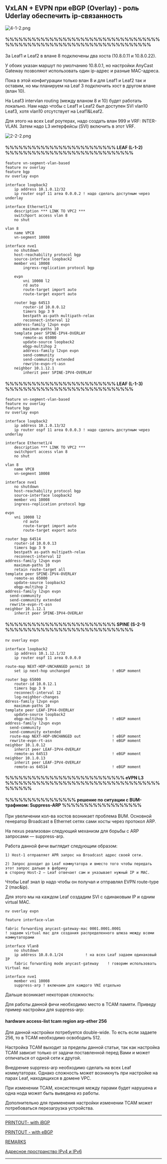 ## VxLAN + EVPN при eBGP (Overlay) - роль Uderlay обеспечить ip-связанность

![4-1-2.png](4-1-2.png)
#### %%%%%%%%%%%%%%%%%%%%%%%%%%%%%%%%%%%%%%%%%%%%%%%%%%%%%%%%%%%%%%%%%%%%

За Leaf1 и Leaf2 в влане 8 подключены два хоста (10.8.0.11 и 10.8.0.22).

У обоих указан маршут по умолчанию 10.8.0.1, но настройки AnyCast Gateway позволяют использовать один ip-адрес и разные MAC-адреса.

Пока в этой конфигурации только влан 8 и для Leaf1 и Leaf2 так и оставим, но мы планируем на Leaf 3 подключить хост в другом влане (влан 10).

На Leaf3 intervlan routing (между вланом 8 и 10) будет работать локально. Нам надо чтобы с Leaf1 и Leaf2 был доступен SVI vlan10 Leaf3, хотя vlan10 отсутствует на Leaf1&Leaf2.

Для этого на всех Leaf роутерах, надо создать влан 999 и VRF: INTER-VLAN. Затем надо L3 интерфейсы (SVI) включить в этот VRF.

![2-2-2.png](2-2-2.png)
#### %%%%%%%%%%%%%%%%%%%%%%%%% LEAF (L-1-2) %%%%%%%%%%%%%%%%%%%%%%%%%%%%%
	feature vn-segment-vlan-based
	feature nv overlay
	feature bgp
	nv overlay evpn
	
	interface loopback2
		ip address 10.1.0.12/32  
		ip router ospf 11 area 0.0.0.2 ! надо сделать доступным через underlay

	interface Ethernet1/4
		description *** LINK TO VPC2 ***
		switchport access vlan 8
		no shut

	vlan 8
		name VPC8
		vn-segment 10008
	
	interface nve1
		no shutdown
		host-reachability protocol bgp
		source-interface loopback2
		member vni 10008
			ingress-replication protocol bgp 

		evpn
			vni 10008 l2
			rd auto
			route-target import auto
			route-target export auto

		router bgp 64513
			router-id 10.0.0.12
			timers bgp 3 9
			bestpath as-path multipath-relax
			reconnect-interval 12
		address-family l2vpn evpn
			maximum-paths 10
		template peer SPINE-IPV4-OVERLAY
			remote-as 65000
			update-source loopback2
			ebgp-multihop 2
			address-family l2vpn evpn
			send-community
			send-community extended
			rewrite-evpn-rt-asn
		neighbor 10.1.12.1
			inherit peer SPINE-IPV4-OVERLAY
			
#### %%%%%%%%%%%%%%%%%%%%%%%%% LEAF (L-1-3) %%%%%%%%%%%%%%%%%%%%%%%%%%%%%
	feature vn-segment-vlan-based
	feature nv overlay
	feature bgp
	nv overlay evpn

	interface loopback2
		ip address 10.1.0.13/32  
		ip router ospf 11 area 0.0.0.3 ! надо сделать доступным через underlay

	interface Ethernet1/4
		description *** LINK TO VPC2 ***
		switchport access vlan 8
		no shut

	vlan 8
		name VPC8
		vn-segment 10008

	interface nve1
		no shutdown
		host-reachability protocol bgp
		source-interface loopback2
		member vni 10008
		ingress-replication protocol bgp 

	evpn
		vni 10008 l2
			rd auto
			route-target import auto
			route-target export auto

	router bgp 64514
		router-id 10.0.0.13
		timers bgp 3 9
		bestpath as-path multipath-relax
		reconnect-interval 12
	address-family l2vpn evpn
		maximum-paths 10
		retain route-target all
	template peer SPINE-IPV4-OVERLAY
		remote-as 65000
		update-source loopback2
		ebgp-multihop 2
    address-family l2vpn evpn
      send-community
      send-community extended
      rewrite-evpn-rt-asn
	neighbor 10.1.12.1
		inherit peer SPINE-IPV4-OVERLAY

#### %%%%%%%%%%%%%%%%%%%%%%%%% SPINE (S-2-1) %%%%%%%%%%%%%%%%%%%%%%%%%%%%%
	nv overlay evpn

	interface loopback2
		ip address 10.1.12.1/32
		ip router ospf 11 area 0.0.0.0
	
	route-map NEXT-HOP-UNCHANGED permit 10
		set ip next-hop unchanged                   ! eBGP moment
  
	router bgp 65000
		router-id 10.0.12.1
		timers bgp 3 9
		reconnect-interval 12
		log-neighbor-changes
	ddress-family l2vpn evpn
		maximum-paths 10
	template peer LEAF-IPV4-OVERLAY
		update-source loopback2
		ebgp-multihop 5                             ! eBGP moment
    address-family l2vpn evpn
      send-community
      send-community extended
      route-map NEXT-HOP-UNCHANGED out  			! eBGP moment
	  rewrite-evpn-rt-asn 							! eBGP moment
	neighbor 10.1.0.12
		inherit peer LEAF-IPV4-OVERLAY
		remote-as 64513  							! eBGP moment
	neighbor 10.1.0.13
		inherit peer LEAF-IPV4-OVERLAY
		remote-as 64514  							! eBGP moment

#### %%%%%%%%%%%%%%%%%%%%%%%%%%% eVPN L3 %%%%%%%%%%%%%%%%%%%%%%%%%%%%%%%%%%%%%%%%%



		 
#### %%%%%%%%%%%%%%%% решение по ситуации с BUM-трафиком: Suppress-ARP %%%%%%%%%%%%%%%%%%
При увеличении кол-ва хостов возникает проблема BUM. Основной генератор Broadcast в Ethernet сетях сами хосты через протокол ARP.

На nexus реализован следующий механизм для борьбы с ARP запросами — suppress-arp.

Работа данной фичи выглядит следующим образом:

    1) Host-1 отправляет APR запрос на Broadcast адрес своей сети.
	
    2) Запрос доходит до Leaf коммутатора и вместо того чтобы передать этот запрос дальше в фабрику
	в сторону Host-2 — Leaf отвечает сам и указывает нужный IP и MAC.
	
Чтобы Leaf знал ip надо чтобы он получал и отправлял EVPN route-type 2 (mac&ip).

Для этого мы на каждом Leaf создадим SVI c одинаковым IP и одним virtual MAC.

    nv overlay evpn

	feature interface-vlan

	fabric forwarding anycast-gateway-mac 0001.0001.0001
    ! задаем virtual mac для создания распределенного шлюза между всеми коммутаторами

	interface Vlan8
		no shutdown
		ip address 10.8.0.1/24          ! на всех Leaf задаем одинаковый IP
		fabric forwarding mode anycast-gateway    ! говорим использовать Virtual mac

	interface nve1
		member vni 10008   
		suppress-arp ! включаем для каждого VNI отдельно

Дальше возникает некоторая сложность:

Для работы данной фичи необходимо место в TCAM памяти. Приведу пример настройки для suppress-arp:

#### hardware access-list tcam region arp-ether 256

Для данной настройки потребуется double-wide. То есть если задаете 256, то в TCAM необходимо освободить 512.

Настройка TCAM выходит за пределы данной статьи, так как настройка TCAM зависит только от задачи поставленной перед Вами и может отличаться от одной сети к другой.

Внедрение suppress-arp необходимо сделать на всех Leaf коммутаторах. Однако сложность может возникнуть при настройке на парах Leaf, находящихся в домене VPC.

При изменении TCAM, консистенция между парами будет нарушена и одна нода может быть выведена из работы.

Дополнительно для применения настройки изменении TCAM может потребоваться перезагрузка устройства.


-------------------------------------------------------------------------------------------------------------


[PRINTOUT- with iBGP](https://github.com/dknet77/VxLAN/tree/main/LABS/2-1/OUPUT/VxLAN_iBGP.txt)

[PRINTOUT - with eBGP](https://github.com/dknet77/VxLAN/tree/main/LABS/2-1/OUPUT/eBGP.txt)

[REMARKS](https://github.com/dknet77/VxLAN/tree/main/LABS/2-1/APPENDIX/NB.txt)

[Адресное пространство IPv4 и IPv6](https://github.com/dknet77/VxLAN/tree/main/LABS/1-4/ip-plan.md)

-------------------------------------------------------------------------------------------------------------

